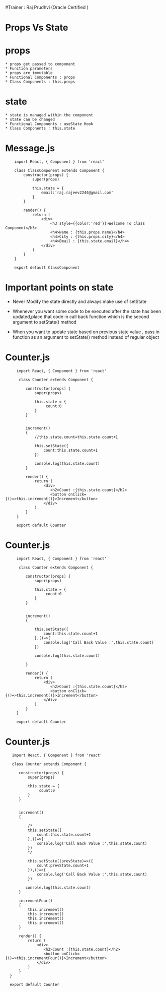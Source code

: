 #Trainer : Raj Prudhvi (Oracle Certified )

# Props Vs State

# props  

    * props get passed to component
    * Function parameters
    * props are immutable
    * Functional Components : props
    * Class Components : this.props

# state

    * state is managed within the component
    * state can be changed
    * Functional Components : useState Hook
    * Class Components : this.state

# Message.js

        import React, { Component } from 'react'

        class ClassComponent extends Component {
            constructor(props) {
                super(props)
            
                this.state = {
                    email:'raj.rajeev2244@gmail.com'
                }
            }
            
            render() {
                return (
                    <div>
                        <h3 style={{color:'red'}}>Welcome To Class Component</h3>
                        <h4>Name : {this.props.name}</h4>
                        <h4>City : {this.props.city}</h4>
                        <h4>Email : {this.state.email}</h4>
                    </div>
                )
            }
        }

        export default ClassComponent

        
# Important points on state

* Never Modify the state directly and always make use of setState

* Whenever you want some code to be executed after the state has been updated,place that code in call back function which is
  the second argument to setState() method

* When you want to update state based on previous state value , pass in function as an argument to setState() method instead of regular object

# Counter.js

         import React, { Component } from 'react'

          class Counter extends Component {

             constructor(props) {
                 super(props)

                 this.state = {
                      count:0
                 }
             }


             increment()
             {
                 //this.state.count=this.state.count+1

                 this.setState({
                     count:this.state.count+1
                 })

                 console.log(this.state.count)
             }

             render() {
                 return (
                     <div>
                        <h2>Count :{this.state.count}</h2> 
                        <button onClick={()=>this.increment()}>Increment</button>
                     </div>
                 )
             }
         }

         export default Counter


# Counter.js
  
  
         import React, { Component } from 'react'

          class Counter extends Component {

             constructor(props) {
                 super(props)

                 this.state = {
                      count:0
                 }
             }


             increment()
             {

                 this.setState({
                     count:this.state.count+1
                 },()=>{
                     console.log('Call Back Value :',this.state.count)
                 })

                 console.log(this.state.count)

             }

             render() {
                 return (
                     <div>
                        <h2>Count :{this.state.count}</h2> 
                        <button onClick={()=>this.increment()}>Increment</button>
                     </div>
                 )
             }
         }

         export default Counter

# Counter.js
 
 
       import React, { Component } from 'react'

       class Counter extends Component {

          constructor(props) {
              super(props)

              this.state = {
                   count:0
              }
          }


          increment()
          {

              /*
              this.setState({
                  count:this.state.count+1
              },()=>{
                  console.log('Call Back Value :',this.state.count)
              })
              */

              this.setState((prevState)=>({
                  count:prevState.count+1
              }),()=>{
                  console.log('Call Back Value :',this.state.count)
              })

             console.log(this.state.count)
          }

          incrementFour()
          {
              this.increment()
              this.increment()
              this.increment()
              this.increment()
          }

          render() {
              return (
                  <div>
                     <h2>Count :{this.state.count}</h2> 
                     <button onClick={()=>this.incrementFour()}>Increment</button>
                  </div>
              )
          }
      }

      export default Counter

        
        
        
        
        
        
        
        
        
        
        
        
        
        
